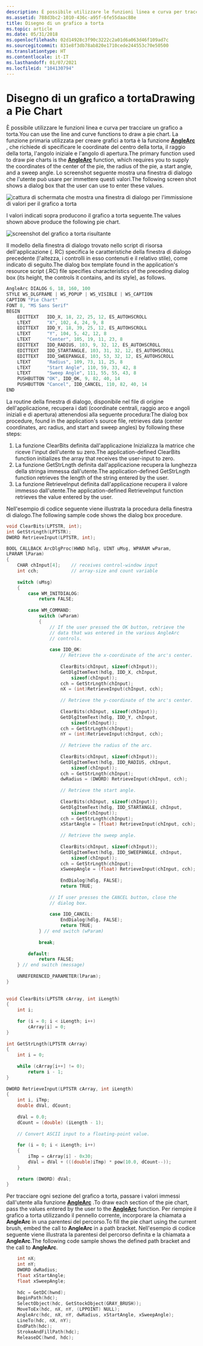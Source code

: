 ```yaml
---
description: È possibile utilizzare le funzioni linea e curva per tracciare un grafico a torta.
ms.assetid: 788d3bc2-1010-436c-a95f-6fe55daac88e
title: Disegno di un grafico a torta
ms.topic: article
ms.date: 05/31/2018
ms.openlocfilehash: 02d14928c3f90c3222c2a01d6a063d46f109ad7c
ms.sourcegitcommit: 831e8f3db78ab820e1710cede244553c70e50500
ms.translationtype: HT
ms.contentlocale: it-IT
ms.lasthandoff: 01/07/2021
ms.locfileid: "104130794"
---
```

# <a name="drawing-a-pie-chart"></a><span data-ttu-id="6992b-103">Disegno di un grafico a torta</span><span class="sxs-lookup"><span data-stu-id="6992b-103">Drawing a Pie Chart</span></span>

<span data-ttu-id="6992b-104">È possibile utilizzare le funzioni linea e curva per tracciare un grafico a torta.</span><span class="sxs-lookup"><span data-stu-id="6992b-104">You can use the line and curve functions to draw a pie chart.</span></span> <span data-ttu-id="6992b-105">La funzione primaria utilizzata per creare grafici a torta è la funzione [**AngleArc**](/windows/desktop/api/Wingdi/nf-wingdi-anglearc) , che richiede di specificare le coordinate del centro della torta, il raggio della torta, l'angolo iniziale e l'angolo di apertura.</span><span class="sxs-lookup"><span data-stu-id="6992b-105">The primary function used to draw pie charts is the [**AngleArc**](/windows/desktop/api/Wingdi/nf-wingdi-anglearc) function, which requires you to supply the coordinates of the center of the pie, the radius of the pie, a start angle, and a sweep angle.</span></span> <span data-ttu-id="6992b-106">Lo screenshot seguente mostra una finestra di dialogo che l'utente può usare per immettere questi valori.</span><span class="sxs-lookup"><span data-stu-id="6992b-106">The following screen shot shows a dialog box that the user can use to enter these values.</span></span>

![cattura di schermata che mostra una finestra di dialogo per l'immissione di valori per il grafico a torta](images/pie.png)

<span data-ttu-id="6992b-108">I valori indicati sopra producono il grafico a torta seguente.</span><span class="sxs-lookup"><span data-stu-id="6992b-108">The values shown above produce the following pie chart.</span></span>

![screenshot del grafico a torta risultante](images/sampleapp.png)

<span data-ttu-id="6992b-110">Il modello della finestra di dialogo trovato nello script di risorsa dell'applicazione (. RC) specifica le caratteristiche della finestra di dialogo precedente (l'altezza, i controlli in esso contenuti e il relativo stile), come indicato di seguito.</span><span class="sxs-lookup"><span data-stu-id="6992b-110">The dialog box template found in the application's resource script (.RC) file specifies characteristics of the preceding dialog box (its height, the controls it contains, and its style), as follows.</span></span>


```C++
AngleArc DIALOG 6, 18, 160, 100 
STYLE WS_DLGFRAME | WS_POPUP | WS_VISIBLE | WS_CAPTION 
CAPTION "Pie Chart" 
FONT 8, "MS Sans Serif" 
BEGIN 
    EDITTEXT   IDD_X, 18, 22, 25, 12, ES_AUTOHSCROLL 
    LTEXT      "X", 102, 4, 24, 9, 8 
    EDITTEXT   IDD_Y, 18, 39, 25, 12, ES_AUTOHSCROLL 
    LTEXT      "Y", 104, 5, 42, 12, 8 
    LTEXT      "Center", 105, 19, 11, 23, 8 
    EDITTEXT   IDD_RADIUS, 103, 9, 32, 12, ES_AUTOHSCROLL 
    EDITTEXT   IDD_STARTANGLE, 103, 31, 32, 12, ES_AUTOHSCROLL 
    EDITTEXT   IDD_SWEEPANGLE, 103, 53, 32, 12, ES_AUTOHSCROLL 
    LTEXT      "Radius", 109, 73, 11, 25, 8 
    LTEXT      "Start Angle", 110, 59, 33, 42, 8 
    LTEXT      "Sweep Angle", 111, 55, 55, 43, 8 
    PUSHBUTTON "OK", IDD_OK, 9, 82, 40, 14 
    PUSHBUTTON "Cancel", IDD_CANCEL, 110, 82, 40, 14 
END 
```



<span data-ttu-id="6992b-111">La routine della finestra di dialogo, disponibile nel file di origine dell'applicazione, recupera i dati (coordinate centrali, raggio arco e angoli iniziali e di apertura) attenendosi alla seguente procedura:</span><span class="sxs-lookup"><span data-stu-id="6992b-111">The dialog box procedure, found in the application's source file, retrieves data (center coordinates, arc radius, and start and sweep angles) by following these steps:</span></span>

1.  <span data-ttu-id="6992b-112">La funzione ClearBits definita dall'applicazione Inizializza la matrice che riceve l'input dell'utente su zero.</span><span class="sxs-lookup"><span data-stu-id="6992b-112">The application-defined ClearBits function initializes the array that receives the user-input to zero.</span></span>
2.  <span data-ttu-id="6992b-113">La funzione GetStrLngth definita dall'applicazione recupera la lunghezza della stringa immessa dall'utente.</span><span class="sxs-lookup"><span data-stu-id="6992b-113">The application-defined GetStrLngth function retrieves the length of the string entered by the user.</span></span>
3.  <span data-ttu-id="6992b-114">La funzione RetrieveInput definita dall'applicazione recupera il valore immesso dall'utente.</span><span class="sxs-lookup"><span data-stu-id="6992b-114">The application-defined RetrieveInput function retrieves the value entered by the user.</span></span>

<span data-ttu-id="6992b-115">Nell'esempio di codice seguente viene illustrata la procedura della finestra di dialogo.</span><span class="sxs-lookup"><span data-stu-id="6992b-115">The following sample code shows the dialog box procedure.</span></span>


```C++
void ClearBits(LPTSTR, int); 
int GetStrLngth(LPTSTR); 
DWORD RetrieveInput(LPTSTR, int); 

BOOL CALLBACK ArcDlgProc(HWND hdlg, UINT uMsg, WPARAM wParam, 
LPARAM lParam) 
{ 
    CHAR chInput[4];    // receives control-window input  
    int cch;            // array-size and count variable  
 
    switch (uMsg) 
    { 
        case WM_INITDIALOG: 
            return FALSE; 
 
        case WM_COMMAND: 
            switch (wParam)
            { 
                // If the user pressed the OK button, retrieve the  
                // data that was entered in the various AngleArc  
                // controls.  
 
                case IDD_OK: 
                    // Retrieve the x-coordinate of the arc's center.  
 
                    ClearBits(chInput, sizeof(chInput)); 
                    GetDlgItemText(hdlg, IDD_X, chInput, 
                        sizeof(chInput)); 
                    cch = GetStrLngth(chInput); 
                    nX = (int)RetrieveInput(chInput, cch); 
 
                    // Retrieve the y-coordinate of the arc's center.  
 
                    ClearBits(chInput, sizeof(chInput)); 
                    GetDlgItemText(hdlg, IDD_Y, chInput, 
                        sizeof(chInput)); 
                    cch = GetStrLngth(chInput); 
                    nY = (int)RetrieveInput(chInput, cch); 
 
                    // Retrieve the radius of the arc.  
 
                    ClearBits(chInput, sizeof(chInput)); 
                    GetDlgItemText(hdlg, IDD_RADIUS, chInput, 
                        sizeof(chInput)); 
                    cch = GetStrLngth(chInput); 
                    dwRadius = (DWORD) RetrieveInput(chInput, cch); 
 
                    // Retrieve the start angle.  
 
                    ClearBits(chInput, sizeof(chInput)); 
                    GetDlgItemText(hdlg, IDD_STARTANGLE, chInput, 
                        sizeof(chInput)); 
                    cch = GetStrLngth(chInput); 
                    xStartAngle = (float) RetrieveInput(chInput, cch); 
 
                    // Retrieve the sweep angle.  
 
                    ClearBits(chInput, sizeof(chInput)); 
                    GetDlgItemText(hdlg, IDD_SWEEPANGLE, chInput, 
                        sizeof(chInput)); 
                    cch = GetStrLngth(chInput); 
                    xSweepAngle = (float) RetrieveInput(chInput, cch); 
 
                    EndDialog(hdlg, FALSE); 
                    return TRUE; 
 
                // If user presses the CANCEL button, close the  
                // dialog box.  
 
                case IDD_CANCEL: 
                    EndDialog(hdlg, FALSE); 
                    return TRUE; 
            } // end switch (wParam)  
 
            break; 
 
        default: 
            return FALSE; 
    } // end switch (message)  
 
    UNREFERENCED_PARAMETER(lParam); 
} 
 
 
void ClearBits(LPTSTR cArray, int iLength) 
{ 
    int i; 
 
    for (i = 0; i < iLength; i++) 
        cArray[i] = 0; 
} 
 
int GetStrLngth(LPTSTR cArray) 
{ 
    int i = 0; 
 
    while (cArray[i++] != 0); 
        return i - 1; 
} 
 
DWORD RetrieveInput(LPTSTR cArray, int iLength) 
{ 
    int i, iTmp; 
    double dVal, dCount; 
 
    dVal = 0.0; 
    dCount = (double) (iLength - 1); 
 
    // Convert ASCII input to a floating-point value.  
 
    for (i = 0; i < iLength; i++) 
    { 
        iTmp = cArray[i] - 0x30; 
        dVal = dVal + (((double)iTmp) * pow(10.0, dCount--)); 
    } 
 
    return (DWORD) dVal; 
} 
```



<span data-ttu-id="6992b-116">Per tracciare ogni sezione del grafico a torta, passare i valori immessi dall'utente alla funzione [**AngleArc**](/windows/desktop/api/Wingdi/nf-wingdi-anglearc) .</span><span class="sxs-lookup"><span data-stu-id="6992b-116">To draw each section of the pie chart, pass the values entered by the user to the [**AngleArc**](/windows/desktop/api/Wingdi/nf-wingdi-anglearc) function.</span></span> <span data-ttu-id="6992b-117">Per riempire il grafico a torta utilizzando il pennello corrente, incorporare la chiamata a **AngleArc** in una parentesi del percorso.</span><span class="sxs-lookup"><span data-stu-id="6992b-117">To fill the pie chart using the current brush, embed the call to **AngleArc** in a path bracket.</span></span> <span data-ttu-id="6992b-118">Nell'esempio di codice seguente viene illustrata la parentesi del percorso definita e la chiamata a **AngleArc**.</span><span class="sxs-lookup"><span data-stu-id="6992b-118">The following code sample shows the defined path bracket and the call to **AngleArc**.</span></span>


```C++
    int nX; 
    int nY; 
    DWORD dwRadius; 
    float xStartAngle; 
    float xSweepAngle; 
 
    hdc = GetDC(hwnd); 
    BeginPath(hdc); 
    SelectObject(hdc, GetStockObject(GRAY_BRUSH)); 
    MoveToEx(hdc, nX, nY, (LPPOINT) NULL); 
    AngleArc(hdc, nX, nY, dwRadius, xStartAngle, xSweepAngle); 
    LineTo(hdc, nX, nY); 
    EndPath(hdc); 
    StrokeAndFillPath(hdc); 
    ReleaseDC(hwnd, hdc); 
```



 

 



